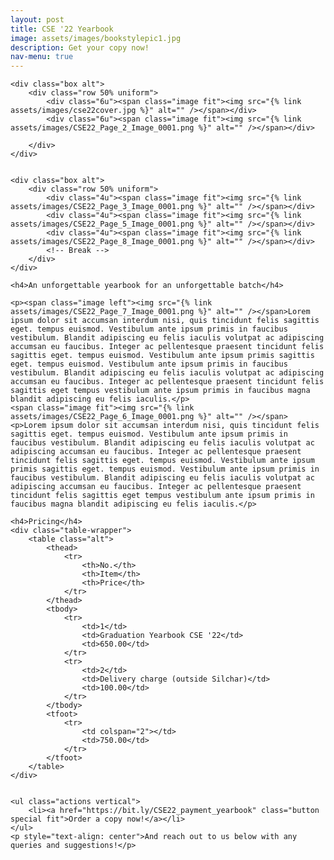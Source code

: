 ```yaml
---
layout: post
title: CSE '22 Yearbook
image: assets/images/bookstylepic1.jpg
description: Get your copy now!
nav-menu: true
---
```

<div>


	<div class="box alt">
		<div class="row 50% uniform">
			<div class="6u"><span class="image fit"><img src="{% link assets/images/cse22cover.jpg %}" alt="" /></span></div>
			<div class="6u"><span class="image fit"><img src="{% link assets/images/CSE22_Page_2_Image_0001.png %}" alt="" /></span></div>
			
		</div>
	</div>


	<div class="box alt">
		<div class="row 50% uniform">
			<div class="4u"><span class="image fit"><img src="{% link assets/images/CSE22_Page_3_Image_0001.png %}" alt="" /></span></div>
			<div class="4u"><span class="image fit"><img src="{% link assets/images/CSE22_Page_5_Image_0001.png %}" alt="" /></span></div>
			<div class="4u"><span class="image fit"><img src="{% link assets/images/CSE22_Page_8_Image_0001.png %}" alt="" /></span></div>
			<!-- Break -->
		</div>
	</div>

	<h4>An unforgettable yearbook for an unforgettable batch</h4>

	<p><span class="image left"><img src="{% link assets/images/CSE22_Page_7_Image_0001.png %}" alt="" /></span>Lorem ipsum dolor sit accumsan interdum nisi, quis tincidunt felis sagittis eget. tempus euismod. Vestibulum ante ipsum primis in faucibus vestibulum. Blandit adipiscing eu felis iaculis volutpat ac adipiscing accumsan eu faucibus. Integer ac pellentesque praesent tincidunt felis sagittis eget. tempus euismod. Vestibulum ante ipsum primis sagittis eget. tempus euismod. Vestibulum ante ipsum primis in faucibus vestibulum. Blandit adipiscing eu felis iaculis volutpat ac adipiscing accumsan eu faucibus. Integer ac pellentesque praesent tincidunt felis sagittis eget tempus vestibulum ante ipsum primis in faucibus magna blandit adipiscing eu felis iaculis.</p>
	<span class="image fit"><img src="{% link assets/images/CSE22_Page_6_Image_0001.png %}" alt="" /></span>
	<p>Lorem ipsum dolor sit accumsan interdum nisi, quis tincidunt felis sagittis eget. tempus euismod. Vestibulum ante ipsum primis in faucibus vestibulum. Blandit adipiscing eu felis iaculis volutpat ac adipiscing accumsan eu faucibus. Integer ac pellentesque praesent tincidunt felis sagittis eget. tempus euismod. Vestibulum ante ipsum primis sagittis eget. tempus euismod. Vestibulum ante ipsum primis in faucibus vestibulum. Blandit adipiscing eu felis iaculis volutpat ac adipiscing accumsan eu faucibus. Integer ac pellentesque praesent tincidunt felis sagittis eget tempus vestibulum ante ipsum primis in faucibus magna blandit adipiscing eu felis iaculis.</p>

	<h4>Pricing</h4>
	<div class="table-wrapper">
		<table class="alt">
			<thead>
				<tr>
					<th>No.</th>
					<th>Item</th>
					<th>Price</th>
				</tr>
			</thead>
			<tbody>
				<tr>
					<td>1</td>
					<td>Graduation Yearbook CSE '22</td>
					<td>650.00</td>
				</tr>
				<tr>
					<td>2</td>
					<td>Delivery charge (outside Silchar)</td>
					<td>100.00</td>
				</tr>
			</tbody>
			<tfoot>
				<tr>
					<td colspan="2"></td>
					<td>750.00</td>
				</tr>
			</tfoot>
		</table>
	</div>


	<ul class="actions vertical">
		<li><a href="https://bit.ly/CSE22_payment_yearbook" class="button special fit">Order a copy now!</a></li>
	</ul>
	<p style="text-align: center">And reach out to us below with any queries and suggestions!</p>


</div>


